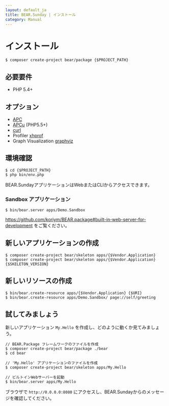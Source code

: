 ```yaml
---
layout: default_ja
title: BEAR.Sunday | インストール
category: Manual
---
```


# インストール

```
$ composer create-project bear/package {$PROJECT_PATH}
```

## 必要要件

 * PHP 5.4+

## オプション

 * [APC](http://php.net/manual/ja/book.apc.php)
 * [APCu](http://pecl.php.net/package/APCu) (PHP5.5+)
 * [curl](http://php.net/manual/ja/book.curl.php)
 * Profiler [xhprof](http://jp.php.net/manual/en/book.xhprof.php)
 * Graph Visualization [graphviz](http://www.graphviz.org/)

## 環境確認

```
$ cd {$PROJECT_PATH}
$ php bin/env.php
```

BEAR.SundayアプリケーションはWebまたはCLIからアクセスできます。

### Sandbox アプリケーション

```
$ bin/bear.server apps/Demo.Sandbox
```

https://github.com/koriym/BEAR.package#built-in-web-server-for-development をご覧ください。

## 新しいアプリケーションの作成

```
$ composer create-project bear/skeleton apps/{$Vendor.Application}
$ composer create-project bear/skeleton apps/{$Vendor.Application} {$SKELETON_VERSION}
```

## 新しいリソースの作成

```
$ bin/bear.create-resource apps/{$Vendor.Application} {$URI}
$ bin/bear.create-resource apps/Demo.Sandbox/ page://self/greeting
```

## 試してみましょう

新しいアプリケーション `My.Hello` を作成し、どのように動くか見てみましょう。

```
// BEAR.Package フレームワークのファイルを作成
$ composer create-project bear/package ./bear
$ cd bear

// 'My.Hello' アプリケーションのファイルを作成
$ composer create-project bear/skeleton apps/My.Hello

// ビルトインWebサーバーを起動
$ bin/bear.server apps/My.Hello
```

ブラウザで `http://0.0.0.0:8080` にアクセスし、BEAR.Sundayからのメッセージを確認してください。
